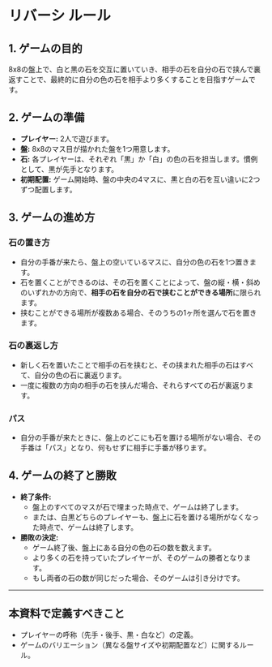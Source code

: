 # リバーシ ルール

## 1. ゲームの目的
8x8の盤上で、白と黒の石を交互に置いていき、相手の石を自分の石で挟んで裏返すことで、最終的に自分の色の石を相手より多くすることを目指すゲームです。

## 2. ゲームの準備
- **プレイヤー:** 2人で遊びます。
- **盤:** 8x8のマス目が描かれた盤を1つ用意します。
- **石:** 各プレイヤーは、それぞれ「黒」か「白」の色の石を担当します。慣例として、黒が先手となります。
- **初期配置:** ゲーム開始時、盤の中央の4マスに、黒と白の石を互い違いに2つずつ配置します。

## 3. ゲームの進め方

### 石の置き方
- 自分の手番が来たら、盤上の空いているマスに、自分の色の石を1つ置きます。
- 石を置くことができるのは、その石を置くことによって、盤の縦・横・斜めのいずれかの方向で、**相手の石を自分の石で挟むことができる場所**に限られます。
- 挟むことができる場所が複数ある場合、そのうちの1ヶ所を選んで石を置きます。

### 石の裏返し方
- 新しく石を置いたことで相手の石を挟むと、その挟まれた相手の石はすべて、自分の色の石に裏返ります。
- 一度に複数の方向の相手の石を挟んだ場合、それらすべての石が裏返ります。

### パス
- 自分の手番が来たときに、盤上のどこにも石を置ける場所がない場合、その手番は「パス」となり、何もせずに相手に手番が移ります。

## 4. ゲームの終了と勝敗
- **終了条件:**
  - 盤上のすべてのマスが石で埋まった時点で、ゲームは終了します。
  - または、白黒どちらのプレイヤーも、盤上に石を置ける場所がなくなった時点で、ゲームは終了します。
- **勝敗の決定:**
  - ゲーム終了後、盤上にある自分の色の石の数を数えます。
  - より多くの石を持っていたプレイヤーが、そのゲームの勝者となります。
  - もし両者の石の数が同じだった場合、そのゲームは引き分けです。

---
## 本資料で定義すべきこと
- プレイヤーの呼称（先手・後手、黒・白など）の定義。
- ゲームのバリエーション（異なる盤サイズや初期配置など）に関するルール。
